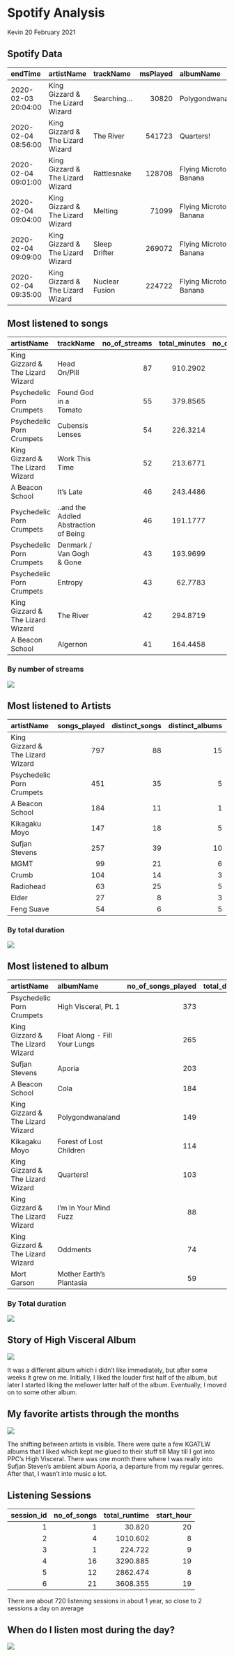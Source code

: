 Spotify Analysis
================
Kevin
20 February 2021

## Spotify Data

| endTime             | artistName                       | trackName      | msPlayed | albumName                | duration\_ms | popularity | track\_no | tracks\_in\_album | album\_release\_date | completed | year | month | day | week | date       | wday | hour | minute | streamID | session\_id |
| :------------------ | :------------------------------- | :------------- | -------: | :----------------------- | -----------: | ---------: | --------: | ----------------: | :------------------- | --------: | ---: | ----: | --: | ---: | :--------- | ---: | ---: | -----: | -------: | ----------: |
| 2020-02-03 20:04:00 | King Gizzard & The Lizard Wizard | Searching…     |    30820 | Polygondwanaland         |       183546 |         23 |         9 |                10 | 2017-11-18           |         0 | 2020 |     2 |   3 |    5 | 2020-02-03 |    2 |   20 |      4 |        1 |           1 |
| 2020-02-04 08:56:00 | King Gizzard & The Lizard Wizard | The River      |   541723 | Quarters\!               |       610253 |         35 |         1 |                 5 | 2015-05-01           |         0 | 2020 |     2 |   4 |    5 | 2020-02-04 |    3 |    8 |     56 |        2 |           2 |
| 2020-02-04 09:01:00 | King Gizzard & The Lizard Wizard | Rattlesnake    |   128708 | Flying Microtonal Banana |       468093 |         38 |         1 |                 9 | 2017-02-24           |         0 | 2020 |     2 |   4 |    5 | 2020-02-04 |    3 |    9 |      1 |        3 |           2 |
| 2020-02-04 09:04:00 | King Gizzard & The Lizard Wizard | Melting        |    71099 | Flying Microtonal Banana |       327333 |         28 |         2 |                 9 | 2017-02-24           |         0 | 2020 |     2 |   4 |    5 | 2020-02-04 |    3 |    9 |      4 |        4 |           2 |
| 2020-02-04 09:09:00 | King Gizzard & The Lizard Wizard | Sleep Drifter  |   269072 | Flying Microtonal Banana |       284853 |         33 |         4 |                 9 | 2017-02-24           |         0 | 2020 |     2 |   4 |    5 | 2020-02-04 |    3 |    9 |      9 |        5 |           2 |
| 2020-02-04 09:35:00 | King Gizzard & The Lizard Wizard | Nuclear Fusion |   224722 | Flying Microtonal Banana |       255453 |         36 |         8 |                 9 | 2017-02-24           |         0 | 2020 |     2 |   4 |    5 | 2020-02-04 |    3 |    9 |     35 |        6 |           3 |

## Most listened to songs

| artistName                       | trackName                             | no\_of\_streams | total\_minutes | no\_of\_completed\_streams |
| :------------------------------- | :------------------------------------ | --------------: | -------------: | -------------------------: |
| King Gizzard & The Lizard Wizard | Head On/Pill                          |              87 |       910.2902 |                         20 |
| Psychedelic Porn Crumpets        | Found God in a Tomato                 |              55 |       379.8565 |                         27 |
| Psychedelic Porn Crumpets        | Cubensis Lenses                       |              54 |       226.3214 |                         27 |
| King Gizzard & The Lizard Wizard | Work This Time                        |              52 |       213.6771 |                         32 |
| A Beacon School                  | It’s Late                             |              46 |       243.4486 |                         31 |
| Psychedelic Porn Crumpets        | ..and the Addled Abstraction of Being |              46 |       191.1777 |                         17 |
| Psychedelic Porn Crumpets        | Denmark / Van Gogh & Gone             |              43 |       193.9699 |                         14 |
| Psychedelic Porn Crumpets        | Entropy                               |              43 |        62.7783 |                         25 |
| King Gizzard & The Lizard Wizard | The River                             |              42 |       294.8719 |                         13 |
| A Beacon School                  | Algernon                              |              41 |       164.4458 |                         34 |

### By number of streams

![](spotify_eda_files/figure-gfm/unnamed-chunk-6-1.png)<!-- -->

## Most listened to Artists

| artistName                       | songs\_played | distinct\_songs | distinct\_albums | total\_duration\_hours | completed\_songs |
| :------------------------------- | ------------: | --------------: | ---------------: | ---------------------: | ---------------: |
| King Gizzard & The Lizard Wizard |           797 |              88 |               15 |              56.594945 |              366 |
| Psychedelic Porn Crumpets        |           451 |              35 |                5 |              26.671862 |              239 |
| A Beacon School                  |           184 |              11 |                1 |              10.106069 |              126 |
| Kikagaku Moyo                    |           147 |              18 |                5 |               9.771851 |               85 |
| Sufjan Stevens                   |           257 |              39 |               10 |               9.157807 |              209 |
| MGMT                             |            99 |              21 |                6 |               5.897724 |               37 |
| Crumb                            |           104 |              14 |                3 |               5.468710 |               71 |
| Radiohead                        |            63 |              25 |                5 |               3.488848 |               35 |
| Elder                            |            27 |               8 |                3 |               3.143431 |               13 |
| Feng Suave                       |            54 |               6 |                5 |               2.996721 |               27 |

### By total duration

![](spotify_eda_files/figure-gfm/unnamed-chunk-10-1.png)<!-- -->

## Most listened to album

| artistName                       | albumName                     | no\_of\_songs\_played | total\_duration\_hours | completed\_songs |
| :------------------------------- | :---------------------------- | --------------------: | ---------------------: | ---------------: |
| Psychedelic Porn Crumpets        | High Visceral, Pt. 1          |                   373 |              23.765413 |              206 |
| King Gizzard & The Lizard Wizard | Float Along - Fill Your Lungs |                   265 |              24.247995 |              123 |
| Sufjan Stevens                   | Aporia                        |                   203 |               6.504794 |              183 |
| A Beacon School                  | Cola                          |                   184 |              10.106069 |              126 |
| King Gizzard & The Lizard Wizard | Polygondwanaland              |                   149 |               9.898307 |               93 |
| Kikagaku Moyo                    | Forest of Lost Children       |                   114 |               8.125161 |               68 |
| King Gizzard & The Lizard Wizard | Quarters\!                    |                   103 |              10.083865 |               31 |
| King Gizzard & The Lizard Wizard | I’m In Your Mind Fuzz         |                    88 |               3.749603 |               35 |
| King Gizzard & The Lizard Wizard | Oddments                      |                    74 |               3.744620 |               39 |
| Mort Garson                      | Mother Earth’s Plantasia      |                    59 |               2.594090 |                2 |

### By Total duration

![](spotify_eda_files/figure-gfm/unnamed-chunk-13-1.png)<!-- -->

## Story of High Visceral Album

![](spotify_eda_files/figure-gfm/unnamed-chunk-15-1.png)<!-- -->

It was a different album which i didn’t like immediately, but after some
weeks it grew on me. Initially, I liked the louder first half of the
album, but later I started liking the mellower latter half of the album.
Eventually, I moved on to some other album.

## My favorite artists through the months

![](spotify_eda_files/figure-gfm/unnamed-chunk-16-1.png)<!-- -->

The shifting between artists is visible. There were quite a few KGATLW
albums that I liked which kept me glued to their stuff till May till I
got into PPC’s High Visceral. There was one month there where I was
really into Sufjan Steven’s ambient album Aporia, a departure from my
regular genres. After that, I wasn’t into music a lot.

## Listening Sessions

| session\_id | no\_of\_songs | total\_runtime | start\_hour |
| ----------: | ------------: | -------------: | ----------: |
|           1 |             1 |         30.820 |          20 |
|           2 |             4 |       1010.602 |           8 |
|           3 |             1 |        224.722 |           9 |
|           4 |            16 |       3290.885 |          19 |
|           5 |            12 |       2862.474 |           8 |
|           6 |            21 |       3608.355 |          19 |

There are about 720 listening sessions in about 1 year, so close to 2
sessions a day on average

## When do I listen most during the day?

![](spotify_eda_files/figure-gfm/unnamed-chunk-18-1.png)<!-- -->
